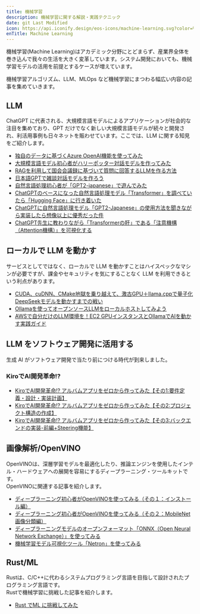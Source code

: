 ```yaml
---
title: 機械学習
description: 機械学習に関する解説・実践テクニック
date: git Last Modified
icon: https://api.iconify.design/eos-icons/machine-learning.svg?color=%23730099&height=28
enTitle: Machine Learning
---
```


機械学習(Machine Learning)はアカデミック分野にとどまらず、産業界全体を巻き込んで我々の生活を大きく変革しています。システム開発においても、機械学習モデルの活用を前提とするケースが増えています。

機械学習アルゴリズム、LLM、MLOps など機械学習にまつわる幅広い内容の記事を集めていきます。

## LLM

ChatGPT に代表される、大規模言語モデルによるアプリケーションが社会的な注目を集めており、GPT だけでなく新しい大規模言語モデルが続々と開発され、利活用事例も日々ネットを賑わせています。ここでは、LLM に関する知見をご紹介します。

- [独自のデータに基づくAzure OpenAI機能を使ってみた](/ml/llm/llm-azure-openai-your-data/)
- [大規模言語モデル初心者がハリーポッター対話モデルを作ってみた](/ml/llm/1006_llm-harry-potter/)
- [RAGを利用して国会会議録に基づいて質問に回答するLLMを作る方法](/ml/llm/llm-part1/)
- [日本語GPTで雑談対話モデルを作ろう](/blogs/2023/08/07/llm_chat_model/)
- [自然言語処理初心者が「GPT2-japanese」で遊んでみた](/blogs/2022/07/08/gpt-2-japanese/)
- [ChatGPTのベースになった自然言語処理モデル「Transformer」を調べていたら「Hugging Face」に行き着いた](/blogs/2023/03/20/using-transformer-01/)
- [ChatGPTに自然言語処理モデル「GPT2-Japanese」の使用方法を聞きながら実装したら想像以上に優秀だった件](/blogs/2023/03/22/using-transformer-02/)
- [ChatGPT先生に教わりながら「Transformerの肝」である「注意機構（Attention機構）」を可視化する](/blogs/2023/03/26/using-transformer-03/)

## ローカルで LLM を動かす
サービスとしてではなく、ローカルで LLM を動かすことはハイスペックなマシンが必要ですが、課金やセキュリティを気にすることなく LLM を利用できるという利点があります。

- [CUDA、cuDNN、CMake地獄を乗り越えて、激古GPU＋llama.cppで量子化DeepSeekモデルを動かすまでの戦い](/blogs/2025/04/14/use-deepseek-on-local-with-old-gpu/)
- [Ollamaを使ってオープンソースLLMをローカルホストしてみよう](/blogs/2025/02/20/ollama_local_llm/)
- [AWSで自分だけのLLM環境を！EC2 GPUインスタンスとOllamaでAIを動かす実践ガイド](/blogs/2025/08/21/ec2-gpu-demo/)

## LLM をソフトウェア開発に活用する
生成 AI がソフトウェア開発で当たり前につける時代が到来しました。

### KiroでAI開発革命!?
- [KiroでAI開発革命!? アルバムアプリをゼロから作ってみた【その1:要件定義・設計・実装計画】](/blogs/2025/08/19/kiro-album-app-1/)
- [KiroでAI開発革命!? アルバムアプリをゼロから作ってみた【その2:プロジェクト構造の作成】](/blogs/2025/08/20/kiro-album-app-2/)
- [KiroでAI開発革命!? アルバムアプリをゼロから作ってみた【その3:バックエンドの実装-前編+Steering機能】](/blogs/2025/08/22/kiro-album-app-3/)

## 画像解析/OpenVINO

OpenVINOは、深層学習モデルを最適化したり、推論エンジンを使用したインテル・ハードウェアへの展開を容易にするディープラーニング・ツールキットです。  
OpenVINOに関連する記事を紹介します。  

- [ディープラーニング初心者がOpenVINOを使ってみる（その１：インストール編）](/blogs/2023/01/09/openvino-01/)
- [ディープラーニング初心者がOpenVINOを使ってみる（その２：MobileNet画像分類編）](/blogs/2023/01/14/openvino-02/)
- [ディープラーニングモデルのオープンフォーマット「ONNX（Open Neural Network Exchange）」を使ってみる](/blogs/2023/02/01/onnx-01/)
- [機械学習モデル可視化ツール「Netron」を使ってみる](/blogs/2023/02/06/ml-model-visualizer-netron/)

## Rust/ML

Rustは、C/C++に代わるシステムプログラミング言語を目指して設計されたプログラミング言語です。  
Rustで機械学習に挑戦した記事を紹介します。

- [Rust でML に挑戦してみた](/blogs/2023/08/04/ml-challenge-by-rust/)
